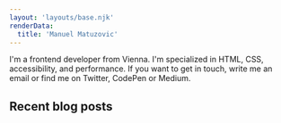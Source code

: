 ```yaml
---
layout: 'layouts/base.njk'
renderData: 
  title: 'Manuel Matuzovic'
---
```


I'm a frontend developer from Vienna. I'm specialized in HTML, CSS, accessibility, and performance. If you want to get in touch, write me an email or find me on Twitter, CodePen or Medium.

## Recent blog posts

<!-- {% for post in posts %}
* {{ post.date }} - [{{ post.title }}](blog/{{ post.slug }})
  {{ post.body | safe }}
{% endfor %} -->
